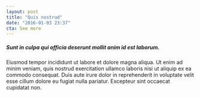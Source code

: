 ```yaml
---
layout: post
title: "Quis nostrud"
date: "2016-01-03 23:37"
cta: See more
---
```


##### Sunt in culpa qui officia deserunt mollit anim id est laborum.

Eiusmod tempor incididunt ut labore et dolore magna aliqua. Ut enim ad minim veniam, quis nostrud exercitation ullamco laboris nisi ut aliquip ex ea commodo consequat. Duis aute irure dolor in reprehenderit in voluptate velit esse cillum dolore eu fugiat nulla pariatur. Excepteur sint occaecat cupidatat non.
